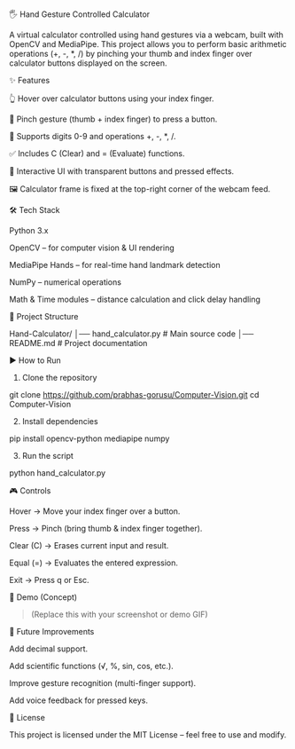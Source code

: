 🖐️ Hand Gesture Controlled Calculator

A virtual calculator controlled using hand gestures via a webcam, built with OpenCV and MediaPipe.
This project allows you to perform basic arithmetic operations (+, -, *, /) by pinching your thumb and index finger over calculator buttons displayed on the screen.


✨ Features

👆 Hover over calculator buttons using your index finger.

🤏 Pinch gesture (thumb + index finger) to press a button.

🔢 Supports digits 0-9 and operations +, -, *, /.

✅ Includes C (Clear) and = (Evaluate) functions.

🎨 Interactive UI with transparent buttons and pressed effects.

🖼️ Calculator frame is fixed at the top-right corner of the webcam feed.




🛠️ Tech Stack

Python 3.x

OpenCV – for computer vision & UI rendering

MediaPipe Hands – for real-time hand landmark detection

NumPy – numerical operations

Math & Time modules – distance calculation and click delay handling




📂 Project Structure

Hand-Calculator/
│── hand_calculator.py   # Main source code
│── README.md            # Project documentation



▶️ How to Run

1. Clone the repository

git clone https://github.com/prabhas-gorusu/Computer-Vision.git
cd Computer-Vision

2. Install dependencies

pip install opencv-python mediapipe numpy

3. Run the script

python hand_calculator.py



🎮 Controls

Hover → Move your index finger over a button.

Press → Pinch (bring thumb & index finger together).

Clear (C) → Erases current input and result.

Equal (=) → Evaluates the entered expression.

Exit → Press q or Esc.




📸 Demo (Concept)

> (Replace this with your screenshot or demo GIF)






🚀 Future Improvements

Add decimal support.

Add scientific functions (√, %, sin, cos, etc.).

Improve gesture recognition (multi-finger support).

Add voice feedback for pressed keys.




📜 License

This project is licensed under the MIT License – feel free to use and modify.


